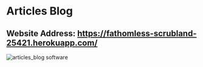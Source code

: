 # Articles Blog
## Website Address: https://fathomless-scrubland-25421.herokuapp.com/
![articles_blog software](https://github.com/adidereviani/articles_blog/blob/main/article%20blog.png)
